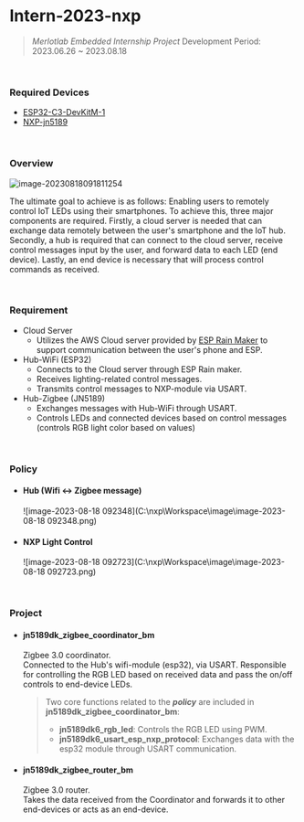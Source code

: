 ﻿# Intern-2023-nxp

> *Merlotlab Embedded Internship Project*
> Development Period: 2023.06.26 ~ 2023.08.18

<br>

### Required Devices

- [ESP32-C3-DevKitM-1](https://docs.espressif.com/projects/esp-idf/en/latest/esp32c3/hw-reference/esp32c3/user-guide-devkitm-1.html#esp32-c3-devkitm-1)
- [NXP-jn5189](https://www.nxp.com/products/wireless/thread/jn5189-88-t-high-performance-and-ultra-low-power-mcus-for-zigbee-and-thread-with-built-in-nfc-option:JN5189_88_T)

<br>

### Overview

![image-20230818091811254](C:\nxp\Workspace\image\image-20230818091811254.png)

The ultimate goal to achieve is as follows: Enabling users to remotely control IoT LEDs using their smartphones. To achieve this, three major components are required. Firstly, a cloud server is needed that can exchange data remotely between the user's smartphone and the IoT hub. Secondly, a hub is required that can connect to the cloud server, receive control messages input by the user, and forward data to each LED (end device). Lastly, an end device is necessary that will process control commands as received.

<br>

### Requirement

- Cloud Server
  - Utilizes the AWS Cloud server provided by [ESP Rain Maker](https://rainmaker.espressif.com/) to support communication between the user's phone and ESP.
- Hub-WiFi (ESP32)
  - Connects to the Cloud server through ESP Rain maker.
  - Receives lighting-related control messages.
  - Transmits control messages to NXP-module via USART.
- Hub-Zigbee (JN5189)
  - Exchanges messages with Hub-WiFi through USART.
  - Controls LEDs and connected devices based on control messages (controls RGB light color based on values)

<br>

### Policy

- #### Hub (Wifi <-> Zigbee message)

  ![image-2023-08-18 092348](C:\nxp\Workspace\image\image-2023-08-18 092348.png)

- #### NXP Light Control

  ![image-2023-08-18 092723](C:\nxp\Workspace\image\image-2023-08-18 092723.png)

<br>

### Project

- #### jn5189dk_zigbee_coordinator_bm

  Zigbee 3.0 coordinator.   
  Connected to the Hub's wifi-module (esp32), via USART. Responsible for controlling the RGB LED based on received data and pass the on/off controls to end-device LEDs.

  > Two core functions related to the ***policy*** are included in **jn5189dk_zigbee_coordinator_bm**:
  >
  > - **jn5189dk6_rgb_led**: Controls the RGB LED using PWM.
  > - **jn5189dk6_usart_esp_nxp_protocol**: Exchanges data with the esp32 module through USART communication.

- #### jn5189dk_zigbee_router_bm

  Zigbee 3.0 router.  
  Takes the data received from the Coordinator and forwards it to other end-devices or acts as an end-device.

